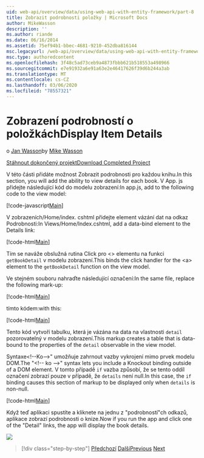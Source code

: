 ```yaml
---
uid: web-api/overview/data/using-web-api-with-entity-framework/part-8
title: Zobrazit podrobnosti položky | Microsoft Docs
author: MikeWasson
description: ''
ms.author: riande
ms.date: 06/16/2014
ms.assetid: 75ef94b1-bbec-4681-9210-452dba816144
msc.legacyurl: /web-api/overview/data/using-web-api-with-entity-framework/part-8
msc.type: authoredcontent
ms.openlocfilehash: 3f48c5ad73ceb9a4873fbbb621b518553a498966
ms.sourcegitcommit: e7e91932a6e91a63e2e46417626f39d6b244a3ab
ms.translationtype: MT
ms.contentlocale: cs-CZ
ms.lasthandoff: 03/06/2020
ms.locfileid: "78557321"
---
```

# <a name="display-item-details"></a><span data-ttu-id="03a8e-102">Zobrazení podrobností o položkách</span><span class="sxs-lookup"><span data-stu-id="03a8e-102">Display Item Details</span></span>

<span data-ttu-id="03a8e-103">o [Jan Wasson](https://github.com/MikeWasson)</span><span class="sxs-lookup"><span data-stu-id="03a8e-103">by [Mike Wasson](https://github.com/MikeWasson)</span></span>

[<span data-ttu-id="03a8e-104">Stáhnout dokončený projekt</span><span class="sxs-lookup"><span data-stu-id="03a8e-104">Download Completed Project</span></span>](https://github.com/MikeWasson/BookService)

<span data-ttu-id="03a8e-105">V této části přidáte možnost Zobrazit podrobnosti pro každou knihu.</span><span class="sxs-lookup"><span data-stu-id="03a8e-105">In this section, you will add the ability to view details for each book.</span></span> <span data-ttu-id="03a8e-106">V App. js přidejte následující kód do modelu zobrazení:</span><span class="sxs-lookup"><span data-stu-id="03a8e-106">In app.js, add to the following code to the view model:</span></span>

[!code-javascript[Main](part-8/samples/sample1.js)]

<span data-ttu-id="03a8e-107">V zobrazeních/Home/index. cshtml přidejte element vázání dat na odkaz Podrobnosti:</span><span class="sxs-lookup"><span data-stu-id="03a8e-107">In Views/Home/Index.cshtml, add a data-bind element to the Details link:</span></span>

[!code-html[Main](part-8/samples/sample2.html?highlight=5)]

<span data-ttu-id="03a8e-108">Tím se naváže obslužná rutina Click pro &lt;&gt; elementu na funkci `getBookDetail` v modelu zobrazení.</span><span class="sxs-lookup"><span data-stu-id="03a8e-108">This binds the click handler for the &lt;a&gt; element to the `getBookDetail` function on the view model.</span></span>

<span data-ttu-id="03a8e-109">Ve stejném souboru nahraďte následující označení:</span><span class="sxs-lookup"><span data-stu-id="03a8e-109">In the same file, replace the following mark-up:</span></span>

[!code-html[Main](part-8/samples/sample3.html)]

<span data-ttu-id="03a8e-110">tímto kódem:</span><span class="sxs-lookup"><span data-stu-id="03a8e-110">with this:</span></span>

[!code-html[Main](part-8/samples/sample4.html)]

<span data-ttu-id="03a8e-111">Tento kód vytvoří tabulku, která je vázána na data na vlastnosti `detail` pozorovatelný v modelu zobrazení.</span><span class="sxs-lookup"><span data-stu-id="03a8e-111">This markup creates a table that is data-bound to the properties of the `detail` observable in the view model.</span></span>

<span data-ttu-id="03a8e-112">Syntaxe&lt;!--Ko--&gt;&quot; umožňuje zahrnout vazby vykrojení mimo prvek modelu DOM.</span><span class="sxs-lookup"><span data-stu-id="03a8e-112">The "&lt;!-- ko --&gt;&quot; syntax lets you include a Knockout binding outside of a DOM element.</span></span> <span data-ttu-id="03a8e-113">V tomto případě `if` vazba způsobí, že se tento oddíl označení zobrazí pouze v případě, že `details` není null.</span><span class="sxs-lookup"><span data-stu-id="03a8e-113">In this case, the `if` binding causes this section of markup to be displayed only when `details` is non-null.</span></span>

[!code-html[Main](part-8/samples/sample5.html)]

<span data-ttu-id="03a8e-114">Když teď aplikaci spustíte a kliknete na jednu z &quot;podrobností&quot;ch odkazů, aplikace zobrazí podrobnosti o knize.</span><span class="sxs-lookup"><span data-stu-id="03a8e-114">Now if you run the app and click one of the &quot;Detail&quot; links, the app will display the book details.</span></span>

[![](part-8/_static/image2.png)](part-8/_static/image1.png)

> [!div class="step-by-step"]
> <span data-ttu-id="03a8e-115">[Předchozí](part-7.md)
> [Další](part-9.md)</span><span class="sxs-lookup"><span data-stu-id="03a8e-115">[Previous](part-7.md)
[Next](part-9.md)</span></span>

